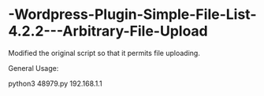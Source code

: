 # -Wordpress-Plugin-Simple-File-List-4.2.2---Arbitrary-File-Upload
Modified the original script so that it permits file uploading.

General Usage:

python3 48979.py 192.168.1.1

